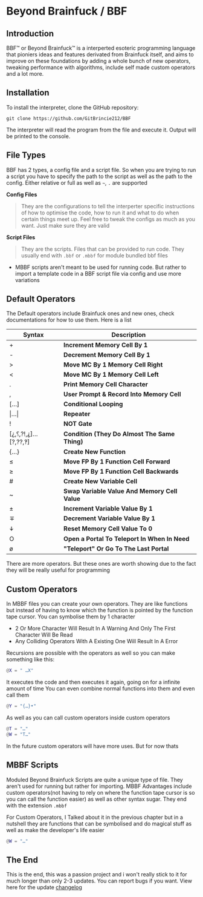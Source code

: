 # Beyond Brainfuck / BBF
## Introduction
BBF™ or Beyond Brainfuck™ is a interperted esoteric programming language that pioniers ideas and features derivated from Brainfuck itself, and aims to improve on these foundations by adding a whole bunch of new operators, tweaking performance with algorithms, include self made custom operators and a lot more.

## Installation
To install the interpreter, clone the GitHub repository:
```git
git clone https://github.com/GitBrincie212/BBF
```

The interpreter will read the program from the file and execute it. Output will be printed to the console.

## File Types
BBF has 2 types, a config file and a script file. So when you are trying to run a script you have to specify the path to the script as well as the path to the config. Either relative or full as well as ``~``, ``.`` are supported

**Config Files**

>They are the configurations to tell the interperter specific instructions of how to optimise the code, how to run it and what to do when certain things meet up. Feel free to tweak the configs as much as you want. Just make sure they are valid

**Script Files**

>They are the scripts. Files that can be provided to run code. They usually end with ``.bbf`` or ``.mbbf`` for module bundled bbf files

* MBBF scripts aren't meant to be used for running code. But rather to import a template code in a BBF script file via config and use more variations

## Default Operators
The Default operators include Brainfuck ones and new ones, check documentations for how to use them. Here is a list

| Syntax      | Description |
| ----------- | ----------- |
| \+      |  **Increment Memory Cell By 1**       |
| \-   | **Decrement Memory Cell By 1**        |
| \>   |**Move MC By 1 Memory Cell Right**|
|<    |**Move MC By 1 Memory Cell Left**|
| \.    |**Print Memory Cell Character**|
|,     |**User Prompt & Record Into Memory Cell**|
| \[…\] | **Conditional Looping**|
| \|…\| | **Repeater**|
| ! | **NOT Gate**|
| [¿,⸮,⁈,⸘]…[?,⁇,‽] | **Condition (They Do Almost The Same Thing)**|
| {…} | **Create New Function**|
| ≤ | **Move FP By 1 Function Cell Forward**|
| ≥ | **Move FP By 1 Function Cell Backwards**|
| # | **Create New Variable Cell**
| ~ | **Swap Variable Value And Memory Cell Value**|
| ± | **Increment Variable Value By 1**|
| ∓ | **Decrement Variable Value By 1**|
| ꛷ | **Reset Memory Cell Value To 0**|
| O | **Open a Portal To Teleport In When In Need**|
| ø | **"Teleport" Or Go To The Last Portal**|




There are more operators. But these ones are worth showing due to the fact they will be really useful for programming



## Custom Operators
In MBBF files you can create your own operators. They are like functions but instead of having to know which the function is pointed by the function tape cursor. You can symbolise them by 1 character
* 2 Or More Character Will Result In A Warning And Only The First Character Will Be Read
* Any Colliding Operators With A Existing One Will Result In A Error

Recursions are possible with the operators as well so you can make something like this:

```m
@X = " …X"
```

It executes the code and then executes it again, going on for a infinite amount of time
You can even combine normal functions into them and even call them

```m
@Y = "{…}•"
```

As well as you can call custom operators inside custom operators

```m
@T = "…"
@W = "T…"
```

In the future custom operators will have more uses. But for now thats

## MBBF Scripts
Moduled Beyond Brainfuck Scripts are quite a unique type of file. They aren't used for running but rather for importing. MBBF Advantages include custom operators(not having to rely on where the function tape cursor is so you can call the function easier) as well as other syntax sugar. They end with the extension ``.mbbf``

For Custom Operators, I Talked about it in the previous chapter but in a nutshell they are functions that can be symbolised and do magical stuff as well as make the developer's life easier
```m
@W = "…"
```

## **The End**
This is the end, this was a passion project and i won't really stick to it for much longer than only 2-3 updates. You can report bugs if you want. View here for the update [changelog](./changelog.md)
